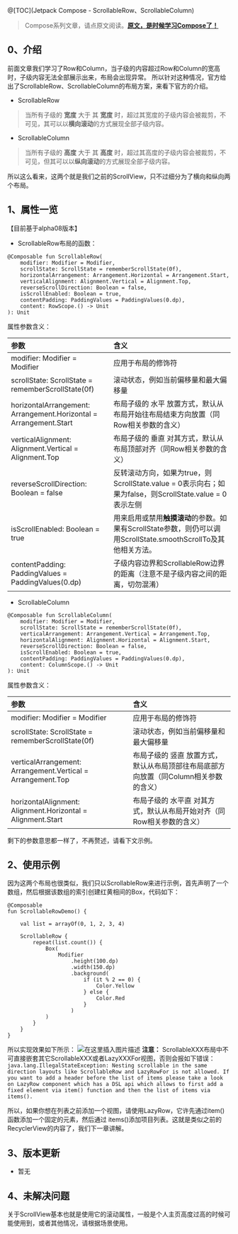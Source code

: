 
@[TOC](Jetpack Compose - ScrollableRow、ScrollableColumn)

> Compose系列文章，请点原文阅读。[**原文，是时候学习Compose了！**](https://blog.csdn.net/u010976213/article/details/110393920)

## 0、介绍
前面文章我们学习了Row和Column，当子级的内容超过Row和Column的宽高时，子级内容无法全部展示出来，布局会出现异常。
所以针对这种情况，官方给出了ScrollableRow、ScrollableColumn的布局方案，来看下官方的介绍。

- ScrollableRow
> 当所有子级的 **宽度** 大于 其 **宽度** 时，超过其宽度的子级内容会被裁剪，不可见，其可以以**横向滚动**的方式展现全部子级内容。

- ScrollableColumn
> 当所有子级的 **高度** 大于 其 **高度** 时，超过其高度的子级内容会被裁剪，不可见，但其可以以**纵向滚动**的方式展现全部子级内容。

所以这么看来，这两个就是我们之前的ScrollView，只不过细分为了横向和纵向两个布局。

## 1、属性一览
【目前基于alpha08版本】
- ScrollableRow布局的函数：
```
@Composable fun ScrollableRow(
    modifier: Modifier = Modifier,
    scrollState: ScrollState = rememberScrollState(0f),
    horizontalArrangement: Arrangement.Horizontal = Arrangement.Start,
    verticalAlignment: Alignment.Vertical = Alignment.Top,
    reverseScrollDirection: Boolean = false,
    isScrollEnabled: Boolean = true,
    contentPadding: PaddingValues = PaddingValues(0.dp),
    content: RowScope.() -> Unit
): Unit
```

属性参数含义：

参数 | 含义
:----- |:-----
modifier: Modifier = Modifier | 应用于布局的修饰符
scrollState: ScrollState = rememberScrollState(0f) | 滚动状态，例如当前偏移量和最大偏移量
horizontalArrangement: Arrangement.Horizontal = Arrangement.Start | 布局子级的 水平 放置方式，默认从布局开始往布局结束方向放置（同Row相关参数的含义）
verticalAlignment: Alignment.Vertical = Alignment.Top |  布局子级的 垂直 对其方式，默认从布局顶部对齐（同Row相关参数的含义）
reverseScrollDirection: Boolean = false | 反转滚动方向，如果为true，则ScrollState.value = 0表示向右；如果为false，则ScrollState.value = 0表示左侧
isScrollEnabled: Boolean = true | 用来启用或禁用**触摸滚动**的参数。如果有ScrollState参数，则仍可以调用ScrollState.smoothScrollTo及其他相关方法。
contentPadding: PaddingValues = PaddingValues(0.dp) | 子级内容边界和ScrollableRow边界的距离（注意不是子级内容之间的距离，切勿混淆）

- ScrollableColumn
```
@Composable fun ScrollableColumn(
    modifier: Modifier = Modifier,
    scrollState: ScrollState = rememberScrollState(0f),
    verticalArrangement: Arrangement.Vertical = Arrangement.Top,
    horizontalAlignment: Alignment.Horizontal = Alignment.Start,
    reverseScrollDirection: Boolean = false,
    isScrollEnabled: Boolean = true,
    contentPadding: PaddingValues = PaddingValues(0.dp),
    content: ColumnScope.() -> Unit
): Unit
```
属性参数含义：

参数 | 含义
:----- |:-----
modifier: Modifier = Modifier | 应用于布局的修饰符
scrollState: ScrollState = rememberScrollState(0f) | 滚动状态，例如当前偏移量和最大偏移量
verticalArrangement: Arrangement.Vertical = Arrangement.Top | 布局子级的 竖直 放置方式，默认从布局顶部往布局底部方向放置（同Column相关参数的含义）
horizontalAlignment: Alignment.Horizontal = Alignment.Start | 布局子级的 水平直 对其方式，默认从布局开始对齐（同Row相关参数的含义）

剩下的参数意思都一样了，不再赘述，请看下文示例。
## 2、使用示例
因为这两个布局也很类似，我们只以ScrollableRow来进行示例，首先声明了一个数组，然后根据该数组的索引创建红黄相间的Box，代码如下：
```
@Composable
fun ScrollableRowDemo() {

    val list = arrayOf(0, 1, 2, 3, 4)

    ScrollableRow {
        repeat(list.count()) {
            Box(
                Modifier
                    .height(100.dp)
                    .width(150.dp)
                    .background(
                        if (it % 2 == 0) {
                            Color.Yellow
                        } else {
                            Color.Red
                        }
                    )
            )
        }
    }
}
```

所以实现效果如下所示：
![在这里插入图片描述](https://img-blog.csdnimg.cn/20201213144632424.gif#pic_center)
**注意：**
ScrollableXXX布局中不可直接嵌套其它ScrollableXXX或者LazyXXXFor视图，否则会报如下错误：
```java.lang.IllegalStateException: Nesting scrollable in the same direction layouts like ScrollableRow and LazyRowFor is not allowed. If you want to add a header before the list of items please take a look on LazyRow component which has a DSL api which allows to first add a fixed element via item() function and then the list of items via items().```

所以，如果你想在列表之前添加一个视图，请使用LazyRow，它许先通过item()函数添加一个固定的元素，然后通过 items()添加项目列表。这就是类似之前的RecyclerView的内容了，我们下一章讲解。

## 3、版本更新
- 暂无

## 4、未解决问题
关于ScrollView基本也就是使用它的滚动属性，一般是个人主页高度过高的时候可能使用到，或者其他情况，请根据场景使用。

